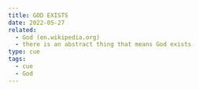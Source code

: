 ```yaml
---
title: GOD EXISTS
date: 2022-05-27
related:
  - God (en.wikipedia.org)
  - there is an abstract thing that means God exists
type: cue
tags:
  - cue
  - God
---
```

